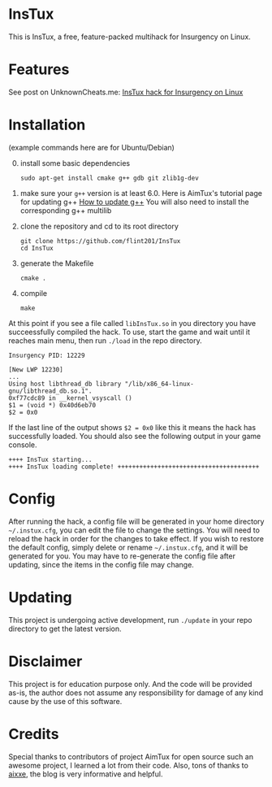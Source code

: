 # InsTux

This is InsTux, a free, feature-packed multihack for Insurgency on Linux.

# Features
See post on UnknownCheats.me:
[InsTux hack for Insurgency on Linux](https://www.unknowncheats.me/forum/insurgency/204814-instux-trainer-insurgency-linux-windows.html)

# Installation
(example commands here are for Ubuntu/Debian)

0. install some basic dependencies
    ```
    sudo apt-get install cmake g++ gdb git zlib1g-dev
    ```

1. make sure your `g++` version is at least 6.0. Here is AimTux's tutorial page for updating g++
    [How to update g++](https://github.com/AimTuxOfficial/AimTux/wiki/Updating-your-compiler)
    You will also need to install the corresponding g++ multilib
    
2. clone the repository and cd to its root directory
    ```
    git clone https://github.com/flint201/InsTux
    cd InsTux
    ```

3. generate the Makefile 
    ```
    cmake .
    ```

4. compile 
    ```
    make
    ```

At this point if you see a file called `libInsTux.so` in you directory you have succeessfully compiled the hack.
To use, start the game and wait until it reaches main menu, then run `./load` in the repo directory.
```
Insurgency PID: 12229

[New LWP 12230]
...
Using host libthread_db library "/lib/x86_64-linux-gnu/libthread_db.so.1".
0xf77cdc89 in __kernel_vsyscall ()
$1 = (void *) 0x40d6eb70
$2 = 0x0
```

If the last line of the output shows `$2 = 0x0` like this it means the hack has successfully loaded. You should also see the following output in your game console.

```
++++ InsTux starting...
++++ InsTux loading complete! +++++++++++++++++++++++++++++++++++++++
```

# Config
After running the hack, a config file will be generated in your home directory `~/.instux.cfg`, you can edit the file to change the settings. You will need to reload the hack in order for the changes to take effect. If you wish to restore the default config, simply delete or rename `~/.instux.cfg`, and it will be generated for you. You may have to re-generate the config file after updating, since the items in the config file may change.

# Updating
This project is undergoing active development, run `./update` in your repo directory to get the latest version.

# Disclaimer
This project is for education purpose only. And the code will be provided as-is, the author does not assume any responsibility for damage of any kind cause by the use of this software.

# Credits
Special thanks to contributors of project AimTux for open source such an awesome project, I learned a lot from their code.
Also, tons of thanks to [aixxe](aixxe.net), the blog is very informative and helpful.
